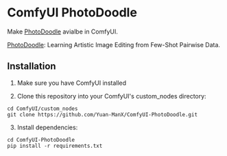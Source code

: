 # ComfyUI PhotoDoodle

Make [PhotoDoodle](https://github.com/showlab/PhotoDoodle) avialbe in ComfyUI.

[PhotoDoodle](https://arxiv.org/abs/2502.14397): Learning Artistic Image Editing from Few-Shot Pairwise Data.

## Installation

1. Make sure you have ComfyUI installed

2. Clone this repository into your ComfyUI's custom_nodes directory:
```
cd ComfyUI/custom_nodes
git clone https://github.com/Yuan-ManX/ComfyUI-PhotoDoodle.git
```

3. Install dependencies:
```
cd ComfyUI-PhotoDoodle
pip install -r requirements.txt
```

